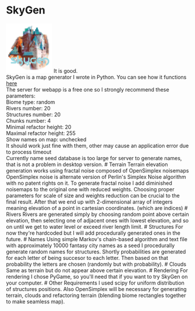# SkyGen
<img src="https://github.com/pawel-ta/SkyGen/blob/master/static/lang-logo.png" width="25%" height="25%" />
It is good.<br>
SkyGen is a map generator I wrote in Python.
You can see how it functions <a href="http://skygen.herokuapp.com">here</a><br>
The server for webapp is a free one so I strongly recommend these parameters:<br>
Biome type: random<br>
Rivers number: 20<br>
Structures number: 20<br>
Chunks number: 4<br>
Minimal refactor height: 20<br>
Maximal refactor height: 255<br>
Show names on map: unchecked<br>
It should work just fine with them, other may cause an application error due to process timeout<br>
Currently name seed database is too large for server to generate names, that is not a problem
in desktop version.
# Terrain
Terrain elevation generation works using fractal noise composed of OpenSimplex noisemaps<br>
OpenSimplex noise is alternate version of Perlin's Simplex Noise algorithm with
no patent rights on it. To generate fractal noise I add diminished noisemaps to the original one with
reduced weights. Choosing proper parameters for scale of size and weights reduction can be crucial to the final result.
After that we end up with 2-dimensional array of integers meaning elevation of a point in cartesian coordinates. (which are indices)
# Rivers
Rivers are generated simply by choosing random point above certain elevation, then selecting
one of adjacent ones with lowest elevation, and so on until we get to water level or exceed river length limit.
# Structures
For now they're hardcoded but I will add procedurally generated ones in the future.
# Names
Using simple Markov's chain-based algorithm and text file with approximately 10000 fantasy city names as a seed
I procedurally generate random names for structures. Shortly probabilities are generated for each letter of being succesor to each letter. Then based on that probability the letters are chosen (randomly but with probability).
# Clouds
Same as terrain but do not appear above certain elevation.
# Rendering
For rendering I chose PyGame, so you'll need that if you want to try SkyGen on your computer.
# Other Requirements
I used scipy for uniform distribution of structures positions. Also OpenSimplex will be necessary for generating terrain, clouds and refactoring terrain (blending biome rectangles together to make seamless map).
